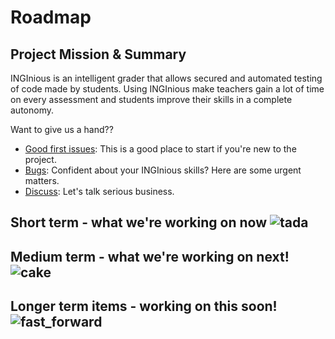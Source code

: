 # Roadmap

## Project Mission & Summary

INGInious is an intelligent grader that allows secured and automated testing of code made by students.
Using INGInious make teachers gain a lot of time on every assessment and students improve their skills in a complete autonomy.

Want to give us a hand??

 - [Good first issues](https://github.com/UCL-INGI/INGInious/issues?q=is%3Aopen+is%3Aissue+label%3A%22Good+First+Issue%22): This is a good place to start if you're new to the project. 
 - [Bugs](https://github.com/UCL-INGI/INGInious/issues?q=is%3Aopen+is%3Aissue+label%3ABug): Confident about your INGInious skills? Here are some urgent matters.
 - [Discuss](https://github.com/UCL-INGI/INGInious/discussions): Let's talk serious business.

## Short term - what we're working on now  ![tada](https://github.githubassets.com/images/icons/emoji/unicode/1f389.png)

## Medium term - what we're working on next!  ![cake](https://github.githubassets.com/images/icons/emoji/unicode/1f370.png)

## Longer term items - working on this soon!  ![fast_forward](https://github.githubassets.com/images/icons/emoji/unicode/23e9.png)
